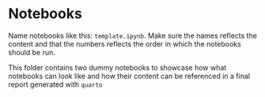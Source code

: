 
# Notebooks

Name notebooks like this: `template.ipynb`. Make sure the names reflects the content and that the numbers reflects the order in which the notebooks should be run.

This folder contains two dummy notebooks to showcase how what notebooks can look like and how their content can be referenced in a final report generated with `quarto`